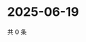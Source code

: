 # 2025-06-19

共 0 条

<!-- BEGIN ZHIHUQUESTIONS -->
<!-- 最后更新时间 Thu Jun 19 2025 03:09:11 GMT+0800 (China Standard Time) -->

<!-- END ZHIHUQUESTIONS -->
